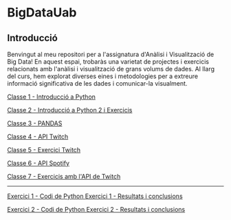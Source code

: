 # BigDataUab

## Introducció

Benvingut al meu repositori per a l'assignatura d'Anàlisi i Visualització de Big Data! En aquest espai, trobaràs una varietat de projectes i exercicis relacionats amb l'anàlisi i visualització de grans volums de dades. Al llarg del curs, hem explorat diverses eines i metodologies per a extreure informació significativa de les dades i comunicar-la visualment.


[Classe 1 - Introducció a Python
](https://github.com/CarlosVillan/BigDataUab/blob/main/Apunts/Classe1.md)

[Classe 2 - Introducció a Python 2 i Exercicis
](https://github.com/CarlosVillan/BigDataUab/blob/main/Apunts/Classe2.md)

[Classe 3 - PANDAS
](https://github.com/CarlosVillan/BigDataUab/blob/main/Apunts/Classe3.md)

[Classe 4 - API Twitch
](https://github.com/CarlosVillan/BigDataUab/blob/main/Apunts/Classe4.md)

[Classe 5 - Exercici Twitch
](https://github.com/CarlosVillan/BigDataUab/blob/main/Apunts/Classe5.md)

[Classe 6 - API Spotify
](https://github.com/CarlosVillan/BigDataUab/blob/main/Apunts/Classe6.md)

[Classe 7 - Exercicis amb l'API de Twitch
](https://github.com/CarlosVillan/BigDataUab/blob/main/Apunts/Classe7.md)

------------------------------------------

[Exercici 1 - Codi de Python
](https://github.com/CarlosVillan/BigDataUab/blob/main/Exercici%20Individual%201/Codigo.py)
[Exercici 1 - Resultats i conclusions
](https://github.com/CarlosVillan/BigDataUab/blob/main/Exercici%20Individual%201/Explicaciones.md)

[Exercici 2 - Codi de Python
](https://github.com/CarlosVillan/BigDataUab/blob/main/Exercici%20Individual%202/Codigo.py)
[Exercici 2 - Resultats i conclusions
](https://github.com/CarlosVillan/BigDataUab/blob/main/Exercici%20Individual%202/Comentarios.md)


